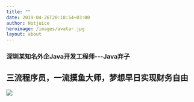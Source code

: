 ```yaml
---
title: ""
date: 2019-04-26T20:18:54+03:00
author: Hotjuice
heroimage: /images/avatar.jpg
layout: about
---
```


### 深圳某知名外企Java开发工程师---Java弃子

## 三流程序员，一流摸鱼大师，梦想早日实现财务自由
![](/images/post/bban.jpg)